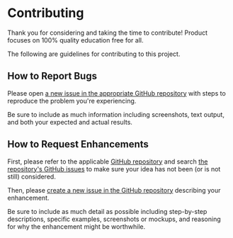 # Contributing

Thank you for considering and taking the time to contribute! Product focuses on 100% quality education free for all.

The following are guidelines for contributing to this project.

## How to Report Bugs

Please open [a new issue in the appropriate GitHub repository][new-issue] with steps to reproduce the problem you're experiencing.

Be sure to include as much information including screenshots, text output, and both your expected and actual results.

## How to Request Enhancements

First, please refer to the applicable [GitHub repository][github-repo] and search [the repository's GitHub issues][issues-list] to make sure your idea has not been (or is not still) considered.

Then, please [create a new issue in the GitHub repository][new-issue] describing your enhancement.

Be sure to include as much detail as possible including step-by-step descriptions, specific examples, screenshots or mockups, and reasoning for why the enhancement might be worthwhile.

[new-issue]: https://github.com/commclassroom/commclassroom/issues/new/choose
[github-repo]: https://github.com/commclassroom/commclassroom/
[issues-list]: https://github.com/commclassroom/commclassroom/issues
